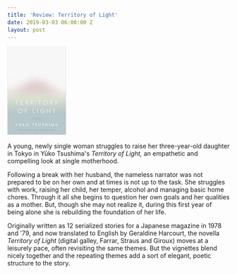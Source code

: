 ```yaml
---
title: 'Review: Territory of Light'
date: 2019-03-03 06:00:00 Z
layout: post
---
```


![](/assets/images/31Bjev12F3L._SX331_BO1204203200_-133x200.jpg)

A young, newly single woman struggles to raise her three-year-old daughter in Tokyo in Yūko Tsushima's _Territory of Light,_ an empathetic and compelling look at single motherhood.

Following a break with her husband, the nameless narrator was not prepared to be on her own and at times is not up to the task. She struggles with work, raising her child, her temper, alcohol and managing basic home chores. Through it all she begins to question her own goals and her qualities as a mother. But, though she may not realize it, during this first year of being alone she is rebuilding the foundation of her life.

Originally written as 12 serialized stories for a Japanese magazine in 1978 and '79, and now translated to English by Geraldine Harcourt, the novella _Territory of Light_ (digital galley, Farrar, Straus and Giroux) moves at a leisurely pace, often revisiting the same themes. But the vignettes blend nicely together and the repeating themes add a sort of elegant, poetic structure to the story.
